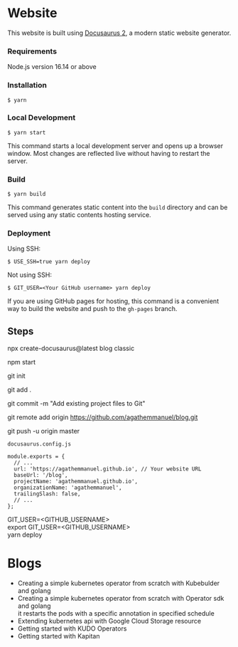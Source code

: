 # Website

This website is built using [Docusaurus 2](https://docusaurus.io/), a modern static website generator.


### Requirements  

Node.js version 16.14 or above  

### Installation

```
$ yarn
```

### Local Development

```
$ yarn start
```

This command starts a local development server and opens up a browser window. Most changes are reflected live without having to restart the server.

### Build

```
$ yarn build
```

This command generates static content into the `build` directory and can be served using any static contents hosting service.

### Deployment

Using SSH:

```
$ USE_SSH=true yarn deploy
```

Not using SSH:

```
$ GIT_USER=<Your GitHub username> yarn deploy
```

If you are using GitHub pages for hosting, this command is a convenient way to build the website and push to the `gh-pages` branch.




## Steps


npx create-docusaurus@latest blog classic

npm start

git init

git add .

git commit -m "Add existing project files to Git"

git remote add origin https://github.com/agathemmanuel/blog.git

git push -u origin master



```
docusaurus.config.js

module.exports = {
  // ...
  url: 'https://agathemmanuel.github.io', // Your website URL
  baseUrl: '/blog',
  projectName: 'agathemmanuel.github.io',
  organizationName: 'agathemmanuel',
  trailingSlash: false,
  // ...
};

```

GIT_USER=<GITHUB_USERNAME>   
export GIT_USER=<GITHUB_USERNAME>   
yarn deploy  






# Blogs  

- Creating a simple kubernetes operator from scratch with Kubebulder and golang  
- Creating a simple kubernetes operator from scratch with Operator sdk and golang  
  it restarts the pods with a specific annotation in specified schedule
- Extending kubernetes api with Google Cloud Storage resource  
- Getting started with KUDO Operators  
- Getting started with Kapitan  
